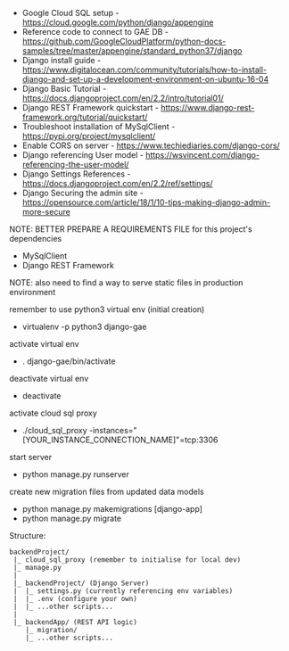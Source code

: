 - Google Cloud SQL setup - https://cloud.google.com/python/django/appengine
- Reference code to connect to GAE DB - https://github.com/GoogleCloudPlatform/python-docs-samples/tree/master/appengine/standard_python37/django
- Django install guide - https://www.digitalocean.com/community/tutorials/how-to-install-django-and-set-up-a-development-environment-on-ubuntu-16-04
- Django Basic Tutorial - https://docs.djangoproject.com/en/2.2/intro/tutorial01/
- Django REST Framework quickstart - https://www.django-rest-framework.org/tutorial/quickstart/
- Troubleshoot installation of MySqlClient - https://pypi.org/project/mysqlclient/
- Enable CORS on server - https://www.techiediaries.com/django-cors/
- Django referencing User model - https://wsvincent.com/django-referencing-the-user-model/
- Django Settings References - https://docs.djangoproject.com/en/2.2/ref/settings/
- Django Securing the admin site - https://opensource.com/article/18/1/10-tips-making-django-admin-more-secure

NOTE: BETTER PREPARE A REQUIREMENTS FILE for this project's dependencies
- MySqlClient
- Django REST Framework

NOTE: also need to find a way to serve static files in production environment

remember to use python3 virtual env (initial creation)
- virtualenv -p python3 django-gae

activate virtual env
- . django-gae/bin/activate

deactivate virtual env
- deactivate

activate cloud sql proxy
- ./cloud_sql_proxy -instances="[YOUR_INSTANCE_CONNECTION_NAME]"=tcp:3306

start server
- python manage.py runserver

create new migration files from updated data models
- python manage.py makemigrations [django-app]
- python manage.py migrate

Structure:
```
backendProject/
 |_ cloud_sql_proxy (remember to initialise for local dev)
 |_ manage.py
 |
 |_ backendProject/ (Django Server)
 |  |_ settings.py (currently referencing env variables)
 |  |_ .env (configure your own)
 |  |_ ...other scripts...
 |
 |_ backendApp/ (REST API logic)
    |_ migration/
    |_ ...other scripts...

```